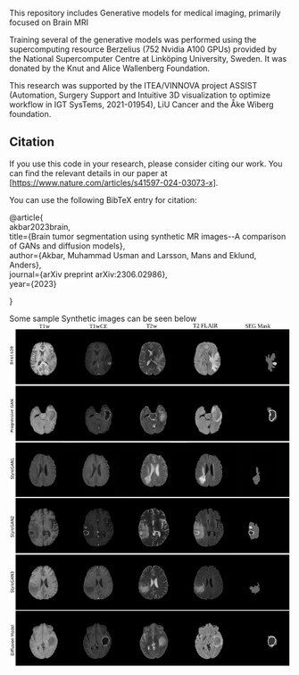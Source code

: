 This repository includes Generative models for medical imaging, primarily focused on Brain MRI

Training several of the generative models was performed using the supercomputing resource Berzelius (752 Nvidia A100 GPUs) provided by the National Supercomputer Centre at Linköping University, Sweden. It was donated by the Knut and Alice Wallenberg Foundation. 

This research was supported by the ITEA/VINNOVA project ASSIST (Automation, Surgery Support and Intuitive 3D visualization to optimize workflow in IGT SysTems, 2021-01954), LiU Cancer and the Åke Wiberg foundation.



## Citation

If you use this code in your research, please consider citing our work. You can find the relevant details in our paper at [https://www.nature.com/articles/s41597-024-03073-x].

You can use the following BibTeX entry for citation:

@article{<br>
  akbar2023brain,<br>
  title={Brain tumor segmentation using synthetic MR images--A comparison of GANs and diffusion models},<br>
  author={Akbar, Muhammad Usman and Larsson, Mans and Eklund, Anders},<br>
  journal={arXiv preprint arXiv:2306.02986},<br>
  year={2023}<br>

}

Some sample Synthetic images can be seen below 
![Samples](Samples_Brats20.png)





